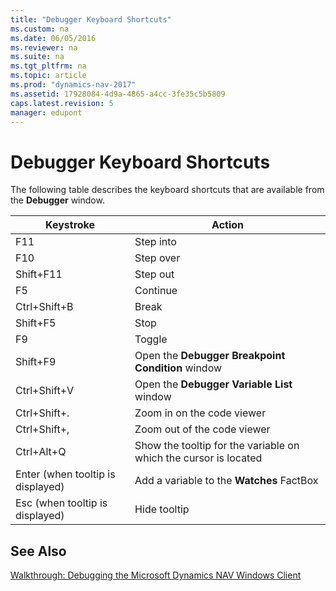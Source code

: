 ```yaml
---
title: "Debugger Keyboard Shortcuts"
ms.custom: na
ms.date: 06/05/2016
ms.reviewer: na
ms.suite: na
ms.tgt_pltfrm: na
ms.topic: article
ms.prod: "dynamics-nav-2017"
ms.assetid: 17928084-4d9a-4865-a4cc-3fe35c5b5809
caps.latest.revision: 5
manager: edupont
---
```

# Debugger Keyboard Shortcuts
The following table describes the keyboard shortcuts that are available from the **Debugger** window.  

|Keystroke|Action|  
|---------------|------------|  
|F11|Step into|  
|F10|Step over|  
|Shift+F11|Step out|  
|F5|Continue|  
|Ctrl+Shift+B|Break|  
|Shift+F5|Stop|  
|F9|Toggle|  
|Shift+F9|Open the **Debugger Breakpoint Condition** window|  
|Ctrl+Shift+V|Open the **Debugger Variable List** window|  
|Ctrl+Shift+.|Zoom in on the code viewer|  
|Ctrl+Shift+,|Zoom out of the code viewer|  
|Ctrl+Alt+Q|Show the tooltip for the variable on which the cursor is located|  
|Enter \(when tooltip is displayed\)|Add a variable to the **Watches** FactBox|  
|Esc \(when tooltip is displayed\)|Hide tooltip|  

## See Also  
 [Walkthrough: Debugging the Microsoft Dynamics NAV Windows Client](Walkthrough--Debugging-the-Microsoft-Dynamics-NAV-Windows-Client.md)
